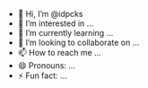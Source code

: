 - 👋 Hi, I’m @idpcks
- 👀 I’m interested in ...
- 🌱 I’m currently learning ...
- 💞️ I’m looking to collaborate on ...
- 📫 How to reach me ...
- 😄 Pronouns: ...
- ⚡ Fun fact: ...

<!---
idpcks/idpcks is a ✨ special ✨ repository because its `README.md` (this file) appears on your GitHub profile.
You can click the Preview link to take a look at your changes.
--->
